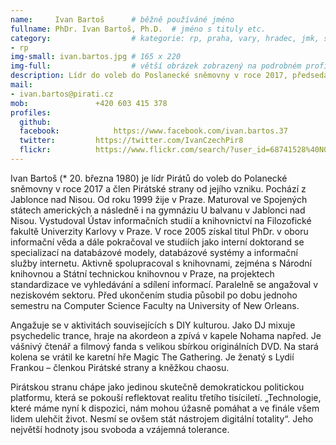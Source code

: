 ```yaml
---
name:     Ivan Bartoš      # běžně používáné jméno
fullname: PhDr. Ivan Bartoš, Ph.D.  # jméno s tituly etc.
category:                  # kategorie: rp, praha, vary, hradec, jmk, senat
- rp
img-small: ivan.bartos.jpg # 165 x 220
img-full:                  # větší obrázek zobrazený na podrobném profilu
description: Lídr do voleb do Poslanecké sněmovny v roce 2017, předseda Pirátů, člen Republikového předsednictva              # kratký popis, max 160 znaků
mail:
- ivan.bartos@pirati.cz
mob:			   +420 603 415 378
profiles:
  github:
  facebook:    		   https://www.facebook.com/ivan.bartos.37
  twitter:		   https://twitter.com/IvanCzechPir8
  flickr:		   https://www.flickr.com/search/?user_id=68741528%40N03&sort=date-taken-desc&text=ivan%20barto%C5%A1&view_all=1
---
```


Ivan Bartoš (* 20. března 1980) je lídr Pirátů do voleb do Polanecké sněmovny v roce 2017 a člen Pirátské strany od jejího vzniku. Pochází z Jablonce nad Nisou. Od roku 1999 žije v Praze. Maturoval ve Spojených státech amerických a následně i na gymnáziu U balvanu v Jablonci nad Nisou. Vystudoval Ústav informačních studií a knihovnictví na Filozofické fakultě Univerzity Karlovy v Praze. V roce 2005 získal titul PhDr. v oboru informační věda a dále pokračoval ve studiích jako interní doktorand se specializací na databázové modely, databázové systémy a informační služby internetu. Aktivně spolupracoval s knihovnami, zejména s Národní knihovnou a Státní technickou knihovnou v Praze, na projektech standardizace ve vyhledávání a sdílení informací. Paralelně se angažoval v neziskovém sektoru. Před ukončením studia působil po dobu jednoho semestru na Computer Science Faculty na University of New Orleans.

Angažuje se v aktivitách souvisejících s DIY kulturou. Jako DJ mixuje psychedelic trance, hraje na akordeon a zpívá v kapele Nohama napřed. Je vášnivý čtenář a filmový fanda s velikou sbírkou originálních DVD. Na stará kolena se vrátil ke karetní hře Magic The Gathering. Je ženatý s Lydií Frankou – členkou Pirátské strany a kněžkou chaosu.

Pirátskou stranu chápe jako jedinou skutečně demokratickou politickou platformu, která se pokouší reflektovat realitu třetího tisíciletí. „Technologie, které máme nyní k dispozici, nám mohou úžasně pomáhat a ve finále všem lidem ulehčit život. Nesmí se ovšem stát nástrojem digitální totality“. Jeho největší hodnoty jsou svoboda a vzájemná tolerance.
